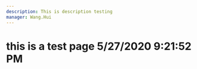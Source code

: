 ```yaml
---
description: This is description testing
manager: Wang.Hui
---
```

# this is a test page 5/27/2020 9:21:52 PM
